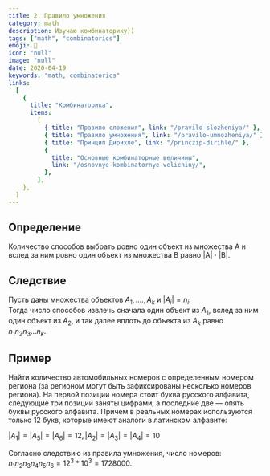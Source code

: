 ```yaml
---
title: 2. Правило умножения
category: math
description: Изучаю комбинаторику))
tags: ["math", "combinatorics"]
emoji: 👾
icon: "null"
image: "null"
date: 2020-04-19
keywords: "math, combinatorics"
links:
  [
    {
      title: "Комбинаторика",
      items:
        [
          { title: "Правило сложения", link: "/pravilo-slozheniya/" },
          { title: "Правило умножения", link: "/pravilo-umnozheniya/" },
          { title: "Принцип Дирихле", link: "/princzip-dirihle/" },
          {
            title: "Основные комбинаторные величины",
            link: "/osnovnye-kombinatornye-velichiny/",
          },
        ],
    },
  ]
---
```


## Определение

Количество способов выбрать ровно один объект из множества A и вслед за ним ровно один объект из множества B равно |A| ⋅ |B|.

## Следствие

Пусть даны множества объектов ${A_{1}}, ...., {A_{k}}$ и $|{A_{i}}| = {n_{i}}$.  
Тогда число способов извлечь сначала один объект из ${A_{1}}$, вслед за ним один объект из ${A_{2}}$, и так далее вплоть до объекта из ${A_{k}}$ равно ${n_{1}} {n_{2}} {n_{3}} ... {n_{k}}$.

## Пример

Найти количество автомобильных номеров с определенным номером региона (за регионом могут
быть зафиксированы несколько номеров региона). На первой позиции номера стоит буква русского алфавита,
следующие три позиции заняты цифрами, а последние две — опять буквы русского алфавита. Причем в
реальных номерах используются только 12 букв, которые имеют аналоги в латинском алфавите:

$|{A_{1}}| = |{A_{5}}| = |{A_{6}}| = 12, |{A_{2}}| = |{A_{3}}| = |{A_{4}}| = 10$

Согласно следствию из правила умножения, число номеров:
${n_{1}} {n_{2}} {n_{3}} {n_{4}} {n_{5}} {n_{6}} = 12^3 * 10^3 = 1728000$.
